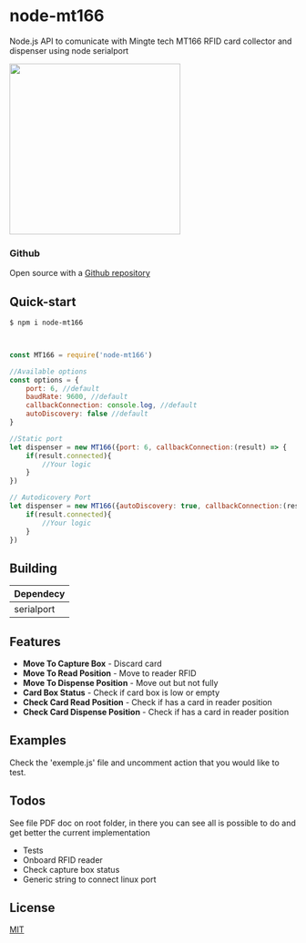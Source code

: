 # node-mt166
Node.js API to comunicate with Mingte tech MT166 RFID card collector and dispenser using node serialport 

<img width="300px" src="https://github.com/myTapp/mt166-js/blob/master/card-collector-dispenser-MT166-RF-for-both.jpg?raw=true"></img>

### Github
Open source with a [Github repository]

## Quick-start

```sh
$ npm i node-mt166
```

```javascript


const MT166 = require('node-mt166')

//Available options
const options = {
    port: 6, //default
    baudRate: 9600, //default
    callbackConnection: console.log, //default 
    autoDiscovery: false //default
}

//Static port
let dispenser = new MT166({port: 6, callbackConnection:(result) => {
    if(result.connected){
        //Your logic
    }
})

// Autodicovery Port 
let dispenser = new MT166({autoDiscovery: true, callbackConnection:(result) => {
    if(result.connected){
        //Your logic
    }
})


```

## Building

| Dependecy  |
| ------  |
| serialport |

## Features

  - **Move To Capture Box** - Discard card
  - **Move To Read Position** - Move to reader RFID
  - **Move To Dispense Position** - Move out but not fully
  - **Card Box Status** - Check if card box is low or empty
  - **Check Card Read Position** - Check if has a card in reader position
  - **Check Card Dispense Position** - Check if has a card in reader position


## Examples

Check the 'exemple.js' file and uncomment action that you would like to test.

## Todos

See file PDF doc on root folder, in there you can see all is possible to do and get better the current implementation

 - Tests
 - Onboard RFID reader
 - Check capture box status
 - Generic string to connect linux port

License
----

[MIT](https://choosealicense.com/licenses/mit/)

[Github repository]: <https://github.com/Leandro1992/node-mt166>
